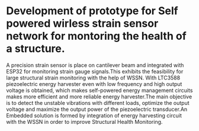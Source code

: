 
# Development of prototype for Self powered wirless strain sensor network for montoring the health of a structure.
A precision strain sensor is place on cantilever beam and integrated with ESP32 for monitoring strain gauge signals.This exhibits the feasibility for large structural strain monitoring with the help of WSSN. With LTC3588 piezoelectric energy harvester even with low frequency and high output voltage is obtained, which makes self-powered energy management circuits makes more efficient and more reliable energy harvester.The main objective is to detect the unstable vibrations with different loads, optimize the output voltage and maximize the output power of the piezoelectric transducer.An Embedded solution is formed by integration of energy harvesting circuit with the WSSN in order to improve Structural Health Monitoring.

